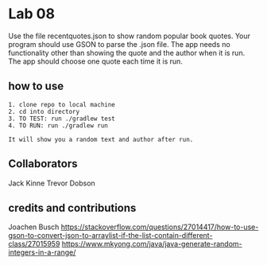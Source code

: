 # Lab 08
Use the file recentquotes.json to show random popular book quotes. 
Your program should use GSON to parse the .json file. 
The app needs no functionality other than showing the quote and the 
author when it is run. The app should choose one quote each time it is run.

## how to use
```
1. clone repo to local machine
2. cd into directory
3. TO TEST: run ./gradlew test
4. TO RUN: run ./gradlew run

It will show you a random text and author after run.
```

## Collaborators
Jack Kinne
Trevor Dobson


## credits and contributions
Joachen Busch
https://stackoverflow.com/questions/27014417/how-to-use-gson-to-convert-json-to-arraylist-if-the-list-contain-different-class/27015959
https://www.mkyong.com/java/java-generate-random-integers-in-a-range/
